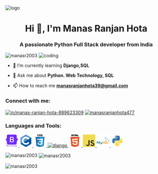 
![logo](https://th.bing.com/th/id/OIP.HwiOPphm3oNe8PjPgWtisAHaEK?w=1366&h=768&rs=1&pid=ImgDetMain)
<h1 align="center">Hi 👋, I'm Manas Ranjan Hota</h1>
<h3 align="center">A passionate Python Full Stack developer from India</h3>

<img align="right" alt="coding" width="400" src="https://media.tenor.com/QVC1Nmb9TwUAAAAC/coding.gif">
<p align="left"> <img src="https://komarev.com/ghpvc/?username=manasr2003&label=Profile%20views&color=0e75b6&style=flat" alt="manasr2003" /> </p>

- 🌱 I’m currently learning **Django,SQL**

- 💬 Ask me about **Python. Web Technology, SQL**

- 📫 How to reach me **manasranjanhota39@gmail.com**

<h3 align="left">Connect with me:</h3>
<p align="left">
<a href="https://linkedin.com/in/in/manas-ranjan-hota-889623309" target="blank"><img align="center" src="https://raw.githubusercontent.com/rahuldkjain/github-profile-readme-generator/master/src/images/icons/Social/linked-in-alt.svg" alt="in/manas-ranjan-hota-889623309" height="30" width="40" /></a>
<a href="https://instagram.com/manasranjanhota477" target="blank"><img align="center" src="https://raw.githubusercontent.com/rahuldkjain/github-profile-readme-generator/master/src/images/icons/Social/instagram.svg" alt="manasranjanhota477" height="30" width="40" /></a>
</p>

<h3 align="left">Languages and Tools:</h3>
<p align="left"> <a href="https://getbootstrap.com" target="_blank" rel="noreferrer"> <img src="https://raw.githubusercontent.com/devicons/devicon/master/icons/bootstrap/bootstrap-plain-wordmark.svg" alt="bootstrap" width="40" height="40"/> </a> <a href="https://www.cprogramming.com/" target="_blank" rel="noreferrer"> <img src="https://raw.githubusercontent.com/devicons/devicon/master/icons/c/c-original.svg" alt="c" width="40" height="40"/> </a> <a href="https://www.w3schools.com/css/" target="_blank" rel="noreferrer"> <img src="https://raw.githubusercontent.com/devicons/devicon/master/icons/css3/css3-original-wordmark.svg" alt="css3" width="40" height="40"/> </a> <a href="https://www.djangoproject.com/" target="_blank" rel="noreferrer"> <img src="https://cdn.worldvectorlogo.com/logos/django.svg" alt="django" width="40" height="40"/> </a> <a href="https://www.w3.org/html/" target="_blank" rel="noreferrer"> <img src="https://raw.githubusercontent.com/devicons/devicon/master/icons/html5/html5-original-wordmark.svg" alt="html5" width="40" height="40"/> </a> <a href="https://developer.mozilla.org/en-US/docs/Web/JavaScript" target="_blank" rel="noreferrer"> <img src="https://raw.githubusercontent.com/devicons/devicon/master/icons/javascript/javascript-original.svg" alt="javascript" width="40" height="40"/> </a> <a href="https://www.mysql.com/" target="_blank" rel="noreferrer"> <img src="https://raw.githubusercontent.com/devicons/devicon/master/icons/mysql/mysql-original-wordmark.svg" alt="mysql" width="40" height="40"/> </a> <a href="https://www.python.org" target="_blank" rel="noreferrer"> <img src="https://raw.githubusercontent.com/devicons/devicon/master/icons/python/python-original.svg" alt="python" width="40" height="40"/> </a> </p>

<p><img align="left" src="https://github-readme-stats.vercel.app/api/top-langs?username=manasr2003&show_icons=true&locale=en&layout=compact" alt="manasr2003" /></p>

<p>&nbsp;<img align="center" src="https://github-readme-stats.vercel.app/api?username=manasr2003&show_icons=true&locale=en" alt="manasr2003" /></p>

<p><img align="center" src="https://github-readme-streak-stats.herokuapp.com/?user=manasr2003&" alt="manasr2003" /></p>
